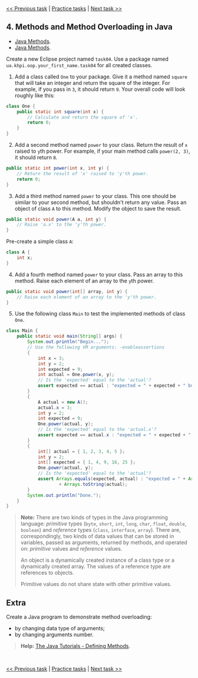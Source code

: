 [<< Previous task](task03.md) | [Practice tasks](readme.md#practice) | [Next task >>](task05.md)

<span id="task_04"></span>
## 4. Methods and Method Overloading in Java

- [Java Methods](https://www.tutorialspoint.com/java/java_methods.htm).
- [Java Methods](https://www.w3schools.com/java/java_methods.asp).

Create a new Eclipse project named `task04`. Use a package named `ua.khpi.oop.your_first_name.task04` for all created classes.

1) Add a class called `One` to your package. Give it a method named `square` that will take an integer and return the square of the integer. For example, if you pass in `3`, it should return `9`. Your overall code will look roughly like this:

```java
class One {
	public static int square(int x) {
		// Calculate and return the square of 'x'.
		return 0;
	}
}
```

2) Add a second method named `power` to your class. Return the result of `x` raised to `y`th power. For example, if your main method calls `power(2, 3)`, it should return `8`.

```java
public static int power(int x, int y) {
	// Return the result of 'x' raised to 'y'th power.
	return 0;
}
```

3) Add a third method named `power` to your class. This one should be similar to your second method, but shouldn't return any value. Pass an object of class `A` to this method. Modify the object to save the result.

```java
public static void power(A a, int y) {
	// Raise 'a.x' to the 'y'th power.
}
```

Pre-create a simple class `A`:

```java
class A {
	int x;
}
```

4) Add a fourth method named `power` to your class. Pass an array to this method. Raise each element of an array to the `y`th power.

```java
public static void power(int[] array, int y) {
	// Raise each element of an array to the 'y'th power.
}
```

5) Use the following class `Main` to test the implemented methods of class `One`.

```java
class Main {
	public static void main(String[] args) {
		System.out.println("Begin...");
		// Use the following VM arguments: -enableassertions
		{
			int x = 3;
			int y = 2;
			int expected = 9;
			int actual = One.power(x, y);
			// Is the 'expected' equal to the 'actual'?
			assert expected == actual : "expected = " + expected + " but actual = " + actual;
		}
		{
			A actual = new A();
			actual.x = 3;
			int y = 2;
			int expected = 9;
			One.power(actual, y);
			// Is the 'expected' equal to the 'actual.x'?
			assert expected == actual.x : "expected = " + expected + " but actual = " + actual.x;
		}
		{
			int[] actual = { 1, 2, 3, 4, 5 };
			int y = 2;
			int[] expected = { 1, 4, 9, 16, 25 };
			One.power(actual, y);
			// Is the 'expected' equal to the 'actual'?
			assert Arrays.equals(expected, actual) : "expected = " + Arrays.toString(expected) + " but actual = "
					+ Arrays.toString(actual);
		}
		System.out.println("Done.");
	}
}
```

> **Note:** There are two kinds of types in the Java programming language: *primitive* types (`byte`, `short`, `int`, `long`, `char`, `float`, `double`, `boolean`) and *reference* types (`class`, `interface`, `array`). There are, correspondingly, two kinds of data values that can be stored in variables, passed as arguments, returned by methods, and operated on: *primitive* values and *reference* values.
>
> An object is a dynamically created instance of a class type or a dynamically created array. The values of a reference type are references to objects.
>
> Primitive values do not share state with other primitive values.

<span id="extra_04"></span>
## Extra

Create a Java program to demonstrate method overloading:
- by changing data type of arguments;
- by changing arguments number.

> **Help:** [The Java Tutorials - Defining Methods](https://docs.oracle.com/javase/tutorial/java/javaOO/methods.html).

<br>

[<< Previous task](task03.md) | [Practice tasks](readme.md#practice) | [Next task >>](task05.md)

